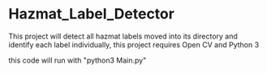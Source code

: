 # Hazmat_Label_Detector

This project will detect all hazmat labels moved into its directory and identify each label individually, this project requires Open CV and Python 3

this code will run with "python3 Main.py"
